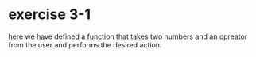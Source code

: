 # exercise 3-1
here we have defined a function that takes two numbers and an opreator from the user and performs the desired action.